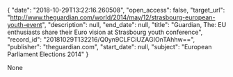 {
  "date": "2018-10-29T13:22:16.260508", 
  "open_access": false, 
  "target_url": "http://www.theguardian.com/world/2014/may/12/strasbourg-european-youth-event", 
  "description": null, 
  "end_date": null, 
  "title": "Guardian, The: EU enthusiasts share their Euro vision at Strasbourg youth conference", 
  "record_id": "20181029T132216/Q0yn9CLFCiUZAGIOnTAhhw==", 
  "publisher": "theguardian.com", 
  "start_date": null, 
  "subject": "European Parliament Elections 2014"
}

None